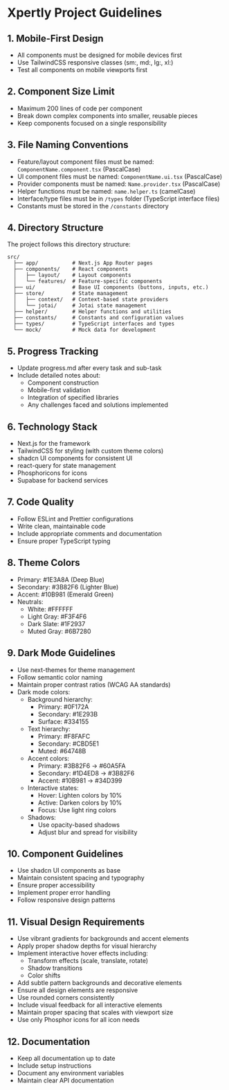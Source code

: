 # Xpertly Project Guidelines

## 1. Mobile-First Design

- All components must be designed for mobile devices first
- Use TailwindCSS responsive classes (sm:, md:, lg:, xl:)
- Test all components on mobile viewports first

## 2. Component Size Limit

- Maximum 200 lines of code per component
- Break down complex components into smaller, reusable pieces
- Keep components focused on a single responsibility

## 3. File Naming Conventions

- Feature/layout component files must be named: `ComponentName.component.tsx` (PascalCase)
- UI component files must be named: `ComponentName.ui.tsx` (PascalCase)
- Provider components must be named: `Name.provider.tsx` (PascalCase)
- Helper functions must be named: `name.helper.ts` (camelCase)
- Interface/type files must be in `/types` folder (TypeScript interface files)
- Constants must be stored in the `/constants` directory

## 4. Directory Structure

The project follows this directory structure:

```
src/
  ├── app/           # Next.js App Router pages
  ├── components/    # React components
  │   ├── layout/    # Layout components
  │   └── features/  # Feature-specific components
  ├── ui/            # Base UI components (buttons, inputs, etc.)
  ├── store/         # State management
  │   ├── context/   # Context-based state providers
  │   └── jotai/     # Jotai state management
  ├── helper/        # Helper functions and utilities
  ├── constants/     # Constants and configuration values
  ├── types/         # TypeScript interfaces and types
  └── mock/          # Mock data for development
```

## 5. Progress Tracking

- Update progress.md after every task and sub-task
- Include detailed notes about:
  - Component construction
  - Mobile-first validation
  - Integration of specified libraries
  - Any challenges faced and solutions implemented

## 6. Technology Stack

- Next.js for the framework
- TailwindCSS for styling (with custom theme colors)
- shadcn UI components for consistent UI
- react-query for state management
- Phosphoricons for icons
- Supabase for backend services

## 7. Code Quality

- Follow ESLint and Prettier configurations
- Write clean, maintainable code
- Include appropriate comments and documentation
- Ensure proper TypeScript typing

## 8. Theme Colors

- Primary: #1E3A8A (Deep Blue)
- Secondary: #3B82F6 (Lighter Blue)
- Accent: #10B981 (Emerald Green)
- Neutrals:
  - White: #FFFFFF
  - Light Gray: #F3F4F6
  - Dark Slate: #1F2937
  - Muted Gray: #6B7280

## 9. Dark Mode Guidelines

- Use next-themes for theme management
- Follow semantic color naming
- Maintain proper contrast ratios (WCAG AA standards)
- Dark mode colors:
  - Background hierarchy:
    - Primary: #0F172A
    - Secondary: #1E293B
    - Surface: #334155
  - Text hierarchy:
    - Primary: #F8FAFC
    - Secondary: #CBD5E1
    - Muted: #64748B
  - Accent colors:
    - Primary: #3B82F6 → #60A5FA
    - Secondary: #1D4ED8 → #3B82F6
    - Accent: #10B981 → #34D399
  - Interactive states:
    - Hover: Lighten colors by 10%
    - Active: Darken colors by 10%
    - Focus: Use light ring colors
  - Shadows:
    - Use opacity-based shadows
    - Adjust blur and spread for visibility

## 10. Component Guidelines

- Use shadcn UI components as base
- Maintain consistent spacing and typography
- Ensure proper accessibility
- Implement proper error handling
- Follow responsive design patterns

## 11. Visual Design Requirements

- Use vibrant gradients for backgrounds and accent elements
- Apply proper shadow depths for visual hierarchy
- Implement interactive hover effects including:
  - Transform effects (scale, translate, rotate)
  - Shadow transitions
  - Color shifts
- Add subtle pattern backgrounds and decorative elements
- Ensure all design elements are responsive
- Use rounded corners consistently
- Include visual feedback for all interactive elements
- Maintain proper spacing that scales with viewport size
- Use only Phosphor icons for all icon needs

## 12. Documentation

- Keep all documentation up to date
- Include setup instructions
- Document any environment variables
- Maintain clear API documentation
